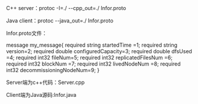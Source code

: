 C++ server：protoc -I=./ --cpp_out=./ Infor.proto

Java client：protoc  --java_out=./  Infor.proto

Infor.proto文件：

message my_message{
    required string startedTime =1;
    required string version=2;
    required double configuredCapacity=3;
    required double dfsUsed =4;
    required int32 fileNum=5;
    required int32 replicatedFilesNum =6;
    required int32 blockNum =7;
    required int32 livedNodeNum =8;
    required int32 decommissioningNodeNum=9;
}

Server端为c++代码：Server.cpp

Client端为Java源码:Infor.java
